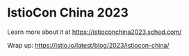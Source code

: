 # IstioCon China 2023

Learn more about it at <https://istioconchina2023.sched.com/>

Wrap up: <https://istio.io/latest/blog/2023/istiocon-china/>